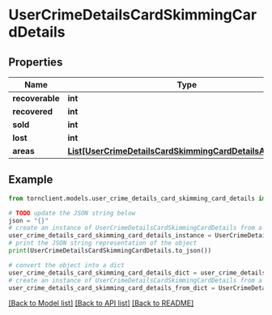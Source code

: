 # UserCrimeDetailsCardSkimmingCardDetails


## Properties

Name | Type | Description | Notes
------------ | ------------- | ------------- | -------------
**recoverable** | **int** |  | 
**recovered** | **int** |  | 
**sold** | **int** |  | 
**lost** | **int** |  | 
**areas** | [**List[UserCrimeDetailsCardSkimmingCardDetailsAreasInner]**](UserCrimeDetailsCardSkimmingCardDetailsAreasInner.md) |  | 

## Example

```python
from tornclient.models.user_crime_details_card_skimming_card_details import UserCrimeDetailsCardSkimmingCardDetails

# TODO update the JSON string below
json = "{}"
# create an instance of UserCrimeDetailsCardSkimmingCardDetails from a JSON string
user_crime_details_card_skimming_card_details_instance = UserCrimeDetailsCardSkimmingCardDetails.from_json(json)
# print the JSON string representation of the object
print(UserCrimeDetailsCardSkimmingCardDetails.to_json())

# convert the object into a dict
user_crime_details_card_skimming_card_details_dict = user_crime_details_card_skimming_card_details_instance.to_dict()
# create an instance of UserCrimeDetailsCardSkimmingCardDetails from a dict
user_crime_details_card_skimming_card_details_from_dict = UserCrimeDetailsCardSkimmingCardDetails.from_dict(user_crime_details_card_skimming_card_details_dict)
```
[[Back to Model list]](../README.md#documentation-for-models) [[Back to API list]](../README.md#documentation-for-api-endpoints) [[Back to README]](../README.md)


